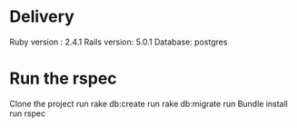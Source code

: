 # Delivery
Ruby version : 2.4.1
Rails version: 5.0.1
Database: postgres

# Run the rspec
Clone the project
run rake db:create
run rake db:migrate
run Bundle install
run rspec
